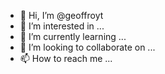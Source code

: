 - 👋 Hi, I’m @geoffroyt
- 👀 I’m interested in ...
- 🌱 I’m currently learning ...
- 💞️ I’m looking to collaborate on ...
- 📫 How to reach me ...

<!---
geoffroyt/geoffroyt is a ✨ special ✨ repository because its `README.md` (this file) appears on your GitHub profile.
You can click the Preview link to take a look at your changes.
--->
